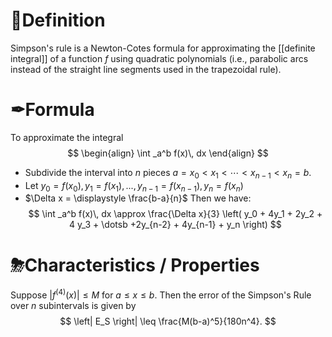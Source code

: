 # 📝Definition
Simpson's rule is a Newton-Cotes formula for approximating the [[definite integral]] of a function $f$ using quadratic polynomials (i.e., parabolic arcs instead of the straight line segments used in the trapezoidal rule). 

# ✒Formula
To approximate the integral
$$
\begin{align}
\int _a^b f(x)\, dx
\end{align}
$$
- Subdivide the interval into $n$ pieces $a = x_0 < x_1 < \dotsb < x_{n-1} < x_n = b$.
- Let $y_0 = f(x_0), y_1 = f(x_1),...,y_{n-1} = f(x_{n-1}), y_n = f(x_n)$
- $\Delta x = \displaystyle \frac{b-a}{n}$
Then we have:
$$
\int _a^b f(x)\, dx \approx \frac{\Delta x}{3} \left( y_0 + 4y_1 + 2y_2 + 4 y_3 + \dotsb +2y_{n-2} + 4y_{n-1} + y_n \right)
$$
# ⛈Characteristics / Properties
Suppose $\left| f^{(4)}(x) \right| \leq M$ for $a \leq x \leq b$. Then the error of the Simpson's Rule over $n$ subintervals is given by
$$
\left| E_S \right| \leq \frac{M(b-a)^5}{180n^4}.
$$
